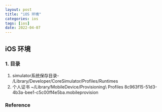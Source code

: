 ```yaml
---
layout: post
title: "iOS 环境"
categories: ios
tags: [ios]
date: 2022-04-07
---
```


## iOS 环境

### 1. 目录

1. simulator系统保存目录- /Library/Developer/CoreSimulator/Profiles/Runtimes
2. 个人证书 ~/Library/MobileDevice/Provisioning\ Profiles
    8c963f15-51d3-4b3a-bee1-c5c00ff4e5ba.mobileprovision

### Reference

